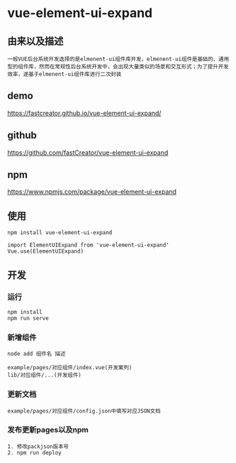 # vue-element-ui-expand
## 由来以及描述
```
一般VUE后台系统开发选择的是elmenent-ui组件库开发，elmenent-ui组件是基础的、通用型的组件库，然而在常规性后台系统开发中，会出现大量类似的场景和交互形式；为了提升开发效率，遂基于elmenent-ui组件库进行二次封装
```
## demo
https://fastcreator.github.io/vue-element-ui-expand/
## github
https://github.com/fastCreator/vue-element-ui-expand
## npm
https://www.npmjs.com/package/vue-element-ui-expand
## 使用
```
npm install vue-element-ui-expand

import ElementUIExpand from 'vue-element-ui-expand'
Vue.use(ElementUIExpand)
```

## 开发
### 运行
```
npm install
npm run serve
```
### 新增组件
```
node add 组件名 描述

example/pages/对应组件/index.vue(开发案列)
lib/对应组件/...(开发组件)
```
### 更新文档
```
example/pages/对应组件/config.json中填写对应JSON文档
```
### 发布更新pages以及npm
```
1. 修改packjson版本号
2. npm run deploy
```
